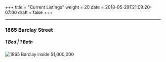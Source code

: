 +++
title = "Current Listings"
weight = 20
date = 2018-05-29T21:09:20-07:00
draft = false
+++

***

### 1865 Barclay Street
##### 1 Bed | 1 Bath
![1865 Barclay inside](/images/barclay.jpg)
$1,000,000
